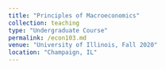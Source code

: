 ```yaml
---
title: "Principles of Macroeconomics"
collection: teaching
type: "Undergraduate Course"
permalink: /econ103.md
venue: "University of Illinois, Fall 2020"
location: "Champaign, IL"
---
```


